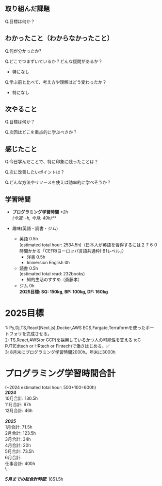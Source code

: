 ## 取り組んだ課題
Q.目標は何か？

## わかったこと（わからなかったこと）
Q.何が分かったか?

Q.どこでつまずいているか？どんな疑問があるか？
- 特になし

Q.学ぶ前と比べて、考え方や理解はどう変わったか？
- 特になし

## 次やること
Q.目標は何か？

  
Q.次回はどこを重点的に学ぶべきか？


## 感じたこと
Q.今日学んだことで、特に印象に残ったことは？


Q.次に改善したいポイントは？


Q.どんな方法やリソースを使えば効率的に学べそうか？


## 学習時間
- **プログラミング学習時間**
_*2h<br>
(今週: -h, 今月: 49h)**_

- 趣味(英語・読書・ジム)
  - 英語 0.5h<br>(estimated total hour: 2534.5h)（日本人が英語を習得するには２７６０時間かかる「CEFR(ヨーロッパ言語共通枠):B1レベル」）
    - 洋書 0.5h
    - Immersion English 0h
  - 読書 0.5h<br>(estimated total read: 232books)
    - 知的生活のすすめ（斎藤孝）
  - ジム 0h<br>**2025目標: SQ: 150kg, BP: 100kg, DF: 160kg**

# 2025目標
1: Py,Dj,TS,React(Next.js),Docker,AWS ECS,Fargate,Terraformを使ったポートフォリを完成させる。<br>
2: TS,React,AWS(or GCP)を採用しているかつ人の可能性を支える toC PJT(Edtech or HRtech or Fintech)で働きはじめる。✅<br>
3: 8月末にプログラミング学習時間2000h。年末に3000h <br>

# プログラミング学習時間合計
(~2024 estimated total hour: 500+100=600h) \
_**2024**_<br>
10月合計: 130.5h<br>
11月合計: 97h<br>
12月合計: 46h<br> \
_**2025**_<br>
1月合計: 71.5h<br>
2月合計: 123.5h <br>
3月合計: 34h <br>
4月合計: 20h <br>
5月合計: 73.5h <br>
6月合計: <br>
仕事合計: 400h <br> \

_**5月までの総合計時間**_: 1651.5h

